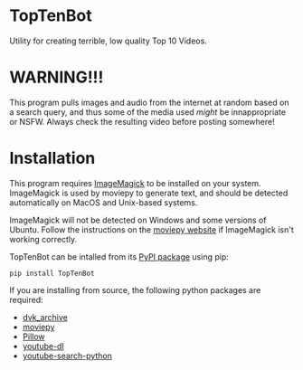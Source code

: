 # TopTenBot

Utility for creating terrible, low quality Top 10 Videos.

# WARNING!!!

This program pulls images and audio from the internet at random based on a search query, and thus some of the media used *might* be innappropriate or NSFW. Always check the resulting video before posting somewhere!

# Installation

This program requires [ImageMagick](https://imagemagick.org/index.php) to be installed on your system.
ImageMagick is used by moviepy to generate text, and should be detected automatically on MacOS and Unix-based systems.

ImageMagick will not be detected on Windows and some versions of Ubuntu. Follow the instructions on the [moviepy website](https://zulko.github.io/moviepy/install.html) if ImageMagick isn't working correctly.

TopTenBot can be intalled from its [PyPI package](https://pypi.org/project/TopTenBot/) using pip:

    pip install TopTenBot

If you are installing from source, the following python packages are required:
* [dvk_archive](https://pypi.org/project/dvk-archive/)
* [moviepy](https://pypi.org/project/moviepy/)
* [Pillow](https://pypi.org/project/Pillow/)
* [youtube-dl](https://pypi.org/project/youtube_dl/)
* [youtube-search-python](https://pypi.org/project/youtube-search-python/)
